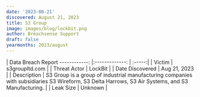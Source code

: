 ```yaml
---
date: '2023-08-21'
discovered: August 21, 2023
title: S3 Group
image: images/blog/lockbit.png
author: Breachsense Support
draft: false
yearmonths: 2023/august
---
```



| Data Breach Report
------------:     |:-------------:    | :-----:|
| Victim      | s3groupltd.com      | 
| Threat Actor      |  LockBit     | 
| Date Discovered      | Aug 21, 2023      | 
| Description      | S3 Group is a group of industrial manufacturing companies with subsidiaries S3 Wireform, S3 Delta Harrows, S3 Air Systems, and S3 Manufacturing.      | 
| Leak Size      | Unknown      | 

